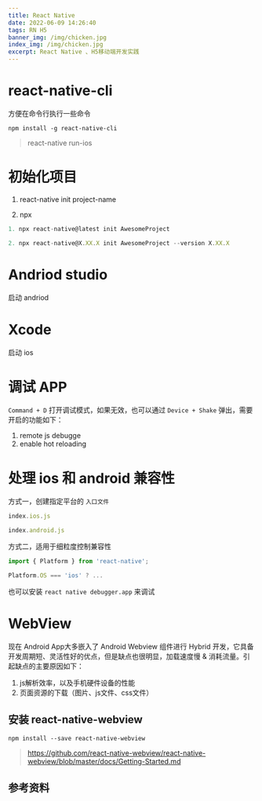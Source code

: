 ```yaml
---
title: React Native
date: 2022-06-09 14:26:40
tags: RN H5
banner_img: /img/chicken.jpg
index_img: /img/chicken.jpg
excerpt: React Native 、H5移动端开发实践
---
```


# react-native-cli

方便在命令行执行一些命令

`npm install -g react-native-cli`

> react-native run-ios

# 初始化项目

1. react-native init project-name

2. npx

```js
1. npx react-native@latest init AwesomeProject

2. npx react-native@X.XX.X init AwesomeProject --version X.XX.X
```

# Andriod studio
启动 andriod
# Xcode

启动 ios
# 调试 APP

`Command + D` 打开调试模式，如果无效，也可以通过 `Device + Shake` 弹出，需要开启的功能如下：

1. remote js debugge
2. enable hot reloading

# 处理 ios 和 android 兼容性

方式一，创建指定平台的 `入口文件`

```js
index.ios.js

index.android.js
```

方式二，适用于细粒度控制兼容性

```js
import { Platform } from 'react-native';

Platform.OS === 'ios' ? ...
```


也可以安装 `react native debugger.app` 来调试

# WebView
现在 Android App大多嵌入了 Android Webview 组件进行 Hybrid 开发，它具备开发周期短、灵活性好的优点，但是缺点也很明显，加载速度慢 & 消耗流量。引起缺点的主要原因如下：

  1. js解析效率，以及手机硬件设备的性能
  2. 页面资源的下载（图片、js文件、css文件）

## 安装 react-native-webview

`npm install --save react-native-webview`

> https://github.com/react-native-webview/react-native-webview/blob/master/docs/Getting-Started.md






## 参考资料
[^1]: [Android Webview H5 秒开方案实现](https://juejin.cn/post/6844903673697402887)


